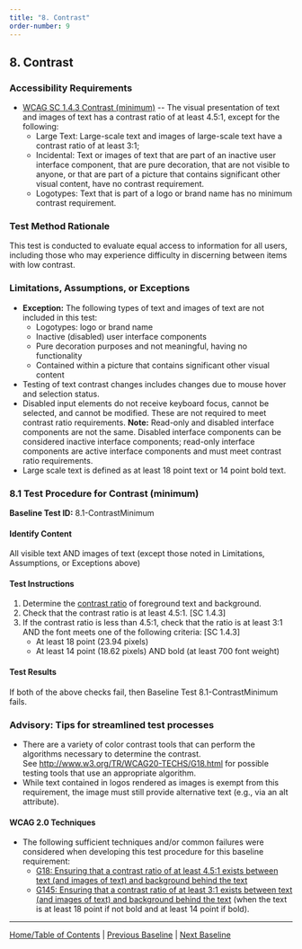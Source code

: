 ```yaml
---
title: "8. Contrast"
order-number: 9
---
```

## 8. Contrast

### Accessibility Requirements

-   [WCAG SC 1.4.3 Contrast (minimum)](http://www.w3.org/TR/UNDERSTANDING-WCAG20/visual-audio-contrast-contrast.html) -- The visual presentation of text and images of text has a contrast ratio of at least 4.5:1, except for the following:
    -   Large Text: Large-scale text and images of large-scale text have a contrast ratio of at least 3:1;
    -   Incidental: Text or images of text that are part of an inactive user interface component, that are pure decoration, that are not visible to anyone, or that are part of a picture that contains significant other visual content, have no contrast requirement.
    -   Logotypes: Text that is part of a logo or brand name has no minimum contrast requirement.

### Test Method Rationale

This test is conducted to evaluate equal access to information for all users, including those who may experience difficulty in discerning between items with low contrast.

### Limitations, Assumptions, or Exceptions

-   **Exception:** The following types of text and images of text are not included in this test:
    -   Logotypes: logo or brand name
    -   Inactive (disabled) user interface components
    -   Pure decoration purposes and not meaningful, having no functionality
    -   Contained within a picture that contains significant other visual content
-   Testing of text contrast changes includes changes due to mouse hover and selection status.
-   Disabled input elements do not receive keyboard focus, cannot be selected, and cannot be modified. These are not required to meet contrast ratio requirements. **Note:** Read-only and disabled interface components are not the same. Disabled interface components can be considered inactive interface components; read-only interface components are active interface components and must meet contrast ratio requirements.
-   Large scale text is defined as at least 18 point text or 14 point bold text.

### 8.1 Test Procedure for Contrast (minimum)

**Baseline Test ID:** 8.1-ContrastMinimum
#### Identify Content
<p id="1IC">All visible text AND images of text (except those noted in Limitations, Assumptions, or Exceptions above)</p>

#### Test Instructions
<ol id="1TI">
    <li id="1TI-1">Determine the <a href="https://www.w3.org/TR/2008/REC-WCAG20-20081211/#contrast-ratiodef" target="_blank" rel="noopener">contrast ratio</a> of foreground text and background.</li>
    <li id="1TI-2">Check that the contrast ratio is at least 4.5:1. [SC 1.4.3]</li>
    <li id="1TI-3">If the contrast ratio is less than 4.5:1, check that the ratio is at least 3:1 AND the font meets one of the following criteria: [SC 1.4.3]
        <ul>
            <li>At least 18 point (23.94 pixels)</li>
            <li>At least 14 point (18.62 pixels) AND bold (at least 700 font weight)</li>
        </ul></li>
</ol>

#### Test Results
<p id="1TR">If both of the above checks fail, then Baseline Test 8.1-ContrastMinimum fails.</p>

### Advisory: Tips for streamlined test processes

-   There are a variety of color contrast tools that can perform the algorithms necessary to determine the contrast. See <http://www.w3.org/TR/WCAG20-TECHS/G18.html> for possible testing tools that use an appropriate algorithm.
-   While text contained in logos rendered as images is exempt from this requirement, the image must still provide alternative text (e.g., via an alt attribute).

#### WCAG 2.0 Techniques
-   The following sufficient techniques and/or common failures were considered when developing this test procedure for this baseline requirement:
    -   [G18: Ensuring that a contrast ratio of at least 4.5:1 exists between text (and images of text) and background behind the text](https://www.w3.org/TR/WCAG20-TECHS/G18.html)
    -   [G145: Ensuring that a contrast ratio of at least 3:1 exists between text (and images of text) and background behind the text](http://www.w3.org/TR/WCAG20-TECHS/G145.html) (when the text is at least 18 point if not bold and at least 14 point if bold).

----------------------------------------
[Home/Table of Contents](../) | [Previous Baseline](../07Sensory) | [Next Baseline](../09Flashing)
